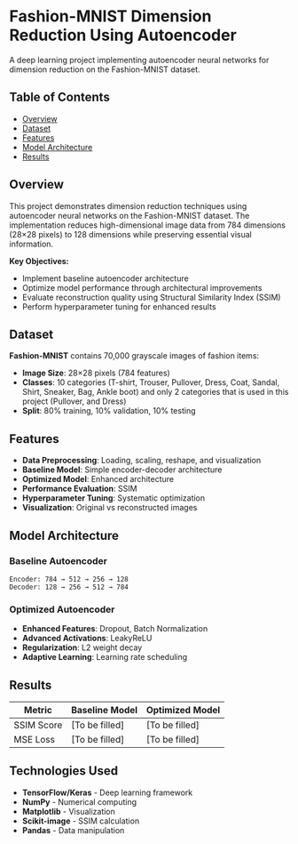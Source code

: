 # Fashion-MNIST Dimension Reduction Using Autoencoder

A deep learning project implementing autoencoder neural networks for dimension reduction on the Fashion-MNIST dataset.

## Table of Contents
- [Overview](#overview)
- [Dataset](#dataset)
- [Features](#features)
- [Model Architecture](#model-architecture)
- [Results](#results)

## Overview

This project demonstrates dimension reduction techniques using autoencoder neural networks on the Fashion-MNIST dataset. The implementation reduces high-dimensional image data from 784 dimensions (28×28 pixels) to 128 dimensions while preserving essential visual information.

**Key Objectives:**
- Implement baseline autoencoder architecture
- Optimize model performance through architectural improvements
- Evaluate reconstruction quality using Structural Similarity Index (SSIM)
- Perform hyperparameter tuning for enhanced results

## Dataset

**Fashion-MNIST** contains 70,000 grayscale images of fashion items:
- **Image Size**: 28×28 pixels (784 features)
- **Classes**: 10 categories (T-shirt, Trouser, Pullover, Dress, Coat, Sandal, Shirt, Sneaker, Bag, Ankle boot) and only 2 categories that is used in this project (Pullover, and Dress)
- **Split**: 80% training, 10% validation, 10% testing

## Features

- **Data Preprocessing**: Loading, scaling, reshape, and visualization
- **Baseline Model**: Simple encoder-decoder architecture
- **Optimized Model**: Enhanced architecture
- **Performance Evaluation**: SSIM 
- **Hyperparameter Tuning**: Systematic optimization
- **Visualization**: Original vs reconstructed images

## Model Architecture

### Baseline Autoencoder
```
Encoder: 784 → 512 → 256 → 128
Decoder: 128 → 256 → 512 → 784
```

### Optimized Autoencoder
- **Enhanced Features**: Dropout, Batch Normalization
- **Advanced Activations**: LeakyReLU
- **Regularization**: L2 weight decay
- **Adaptive Learning**: Learning rate scheduling

## Results

| Metric | Baseline Model | Optimized Model |
|--------|----------------|-----------------|
| SSIM Score | [To be filled] | [To be filled] |
| MSE Loss | [To be filled] | [To be filled] |

## Technologies Used

- **TensorFlow/Keras** - Deep learning framework
- **NumPy** - Numerical computing
- **Matplotlib** - Visualization
- **Scikit-image** - SSIM calculation
- **Pandas** - Data manipulation
